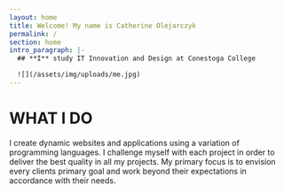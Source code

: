 ```yaml
---
layout: home
title: Welcome! My name is Catherine Olejarczyk
permalink: /
section: home
intro_paragraph: |-
  ## **I** study IT Innovation and Design at Conestoga College

  ![](/assets/img/uploads/me.jpg)
---
```

# **WHAT I DO**

I create dynamic websites and applications using a variation of programming languages. I challenge myself with each project in order to deliver the best quality in all my projects. My primary focus is to envision every clients primary goal and work beyond their expectations in accordance with their needs.
